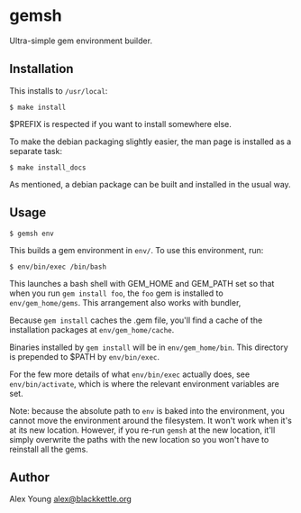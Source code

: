 gemsh
=====

Ultra-simple gem environment builder.


Installation
------------

This installs to `/usr/local`:

    $ make install

$PREFIX is respected if you want to install somewhere else.

To make the debian packaging slightly easier, the man page is installed
as a separate task:

    $ make install_docs

As mentioned, a debian package can be built and installed in the usual
way.


Usage
-----

    $ gemsh env

This builds a gem environment in `env/`.  To use this environment, run:

    $ env/bin/exec /bin/bash

This launches a bash shell with GEM\_HOME and GEM\_PATH set so that when
you run `gem install foo`, the `foo` gem is installed to
`env/gem_home/gems`.  This arrangement also works with bundler,

Because `gem install` caches the .gem file, you'll find a cache of the
installation packages at `env/gem_home/cache`.

Binaries installed by `gem install` will be in `env/gem_home/bin`.  This
directory is prepended to $PATH by `env/bin/exec`.

For the few more details of what `env/bin/exec` actually does, see
`env/bin/activate`, which is where the relevant environment variables
are set.

Note: because the absolute path to `env` is baked into the environment,
you cannot move the environment around the filesystem.  It won't work
when it's at its new location.  However, if you re-run `gemsh` at the
new location, it'll simply overwrite the paths with the new location so
you won't have to reinstall all the gems.


Author
------

Alex Young <alex@blackkettle.org>
